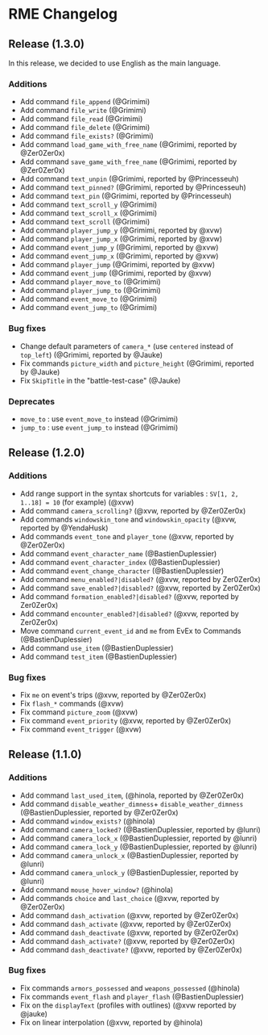# RME Changelog

## Release (1.3.0)

In this release, we decided to use English as the main language.

### Additions
- Add command `file_append` (@Grimimi)
- Add command `file_write` (@Grimimi)
- Add command `file_read` (@Grimimi)
- Add command `file_delete` (@Grimimi)
- Add command `file_exists?` (@Grimimi)
- Add command `load_game_with_free_name` (@Grimimi, reported by @Zer0Zer0x)
- Add command `save_game_with_free_name` (@Grimimi, reported by @Zer0Zer0x)
- Add command `text_unpin` (@Grimimi, reported by @Princesseuh)
- Add command `text_pinned?` (@Grimimi, reported by @Princesseuh)
- Add command `text_pin` (@Grimimi, reported by @Princesseuh)
- Add command `text_scroll_y` (@Grimimi)
- Add command `text_scroll_x` (@Grimimi)
- Add command `text_scroll` (@Grimimi)
- Add command `player_jump_y` (@Grimimi, reported by @xvw)
- Add command `player_jump_x` (@Grimimi, reported by @xvw)
- Add command `event_jump_y` (@Grimimi, reported by @xvw)
- Add command `event_jump_x` (@Grimimi, reported by @xvw)
- Add command `player_jump` (@Grimimi, reported by @xvw)
- Add command `event_jump` (@Grimimi, reported by @xvw)
- Add command `player_move_to` (@Grimimi)
- Add command `player_jump_to` (@Grimimi)
- Add command `event_move_to` (@Grimimi)
- Add command `event_jump_to` (@Grimimi)

### Bug fixes
- Change default parameters of `camera_*` (use `centered` instead of `top_left`) (@Grimimi, reported by @Jauke)
- Fix commands `picture_width` and `picture_height` (@Grimimi, reported by @Jauke)
- Fix `SkipTitle` in the "battle-test-case" (@Jauke)

### Deprecates
- `move_to` : use `event_move_to` instead (@Grimimi)
- `jump_to` : use `event_jump_to` instead (@Grimimi)

## Release (1.2.0)

### Additions
* Add range support in the syntax shortcuts for variables : `SV[1, 2, 1..18] = 10` (for example) (@xvw)
* Add command `camera_scrolling?` (@xvw, reported by @Zer0Zer0x)
* Add commands `windowskin_tone` and `windowskin_opacity` (@xvw, reported by @YendaHusk)
* Add commands `event_tone` and `player_tone` (@xvw, reported by @Zer0Zer0x)
* Add command `event_character_name` (@BastienDuplessier)
* Add command `event_character_index` (@BastienDuplessier)
* Add command `event_change_character` (@BastienDuplessier)
* Add command `menu_enabled?|disabled?` (@xvw, reported by Zer0Zer0x)
* Add command `save_enabled?|disabled?` (@xvw, reported by Zer0Zer0x)
* Add command `formation_enabled?|disabled?` (@xvw, reported by Zer0Zer0x)
* Add command `encounter_enabled?|disabled?` (@xvw, reported by Zer0Zer0x)
* Move command `current_event_id` and `me` from EvEx to Commands (@BastienDuplessier)
* Add command `use_item` (@BastienDuplessier)
* Add command `test_item` (@BastienDuplessier)

### Bug fixes
* Fix `me` on event's trips (@xvw, reported by @Zer0Zer0x)
* Fix `flash_*` commands (@xvw)
* Fix command `picture_zoom` (@xvw)
* Fix command `event_priority` (@xvw, reported by @Zer0Zer0x)
* Fix command `event_trigger` (@xvw)

## Release (1.1.0)

### Additions
* Add command `last_used_item`, (@hinola, reported by @Zer0Zer0x)
* Add command `disable_weather_dimness`+ `disable_weather_dimness` (@BastienDuplessier, reported by @Zer0Zer0x)
* Add command `window_exists?` (@hinola)
* Add command `camera_locked?` (@BastienDuplessier, reported by @lunri)
* Add command `camera_lock_x` (@BastienDuplessier, reported by @lunri)
* Add command `camera_lock_y` (@BastienDuplessier, reported by @lunri)
* Add command `camera_unlock_x` (@BastienDuplessier, reported by @lunri)
* Add command `camera_unlock_y` (@BastienDuplessier, reported by @lunri)
* Add command `mouse_hover_window?` (@hinola)
* Add commands `choice` and `last_choice` (@xvw, reported by @Zer0Zer0x)
* Add command `dash_activation` (@xvw, reported by @Zer0Zer0x)
* Add command `dash_activate` (@xvw, reported by @Zer0Zer0x)
* Add command `dash_deactivate` (@xvw, reported by @Zer0Zer0x)
* Add command `dash_activate?` (@xvw, reported by @Zer0Zer0x)
* Add command `dash_deactivate?` (@xvw, reported by @Zer0Zer0x)

### Bug fixes
*  Fix commands `armors_possessed` and `weapons_possessed` (@hinola)
*  Fix commands `event_flash` and `player_flash` (@BastienDuplessier)
*  Fix on the `displayText` (profiles with outlines) (@xvw reported by @jauke)
*  Fix on linear interpolation (@xvw, reported by @hinola)
